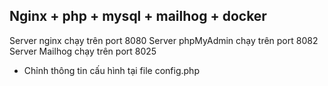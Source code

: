 ## Nginx + php + mysql + mailhog + docker

Server nginx chạy trên port 8080
Server phpMyAdmin chạy trên port 8082
Server Mailhog chạy trên port 8025

- Chỉnh thông tin cấu hình tại file config.php

